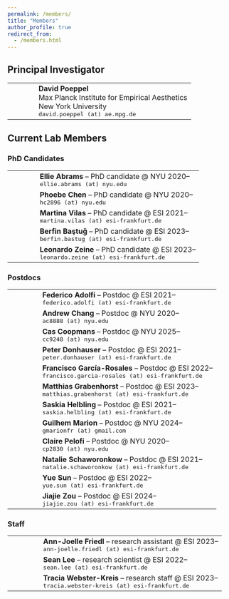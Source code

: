 ```yaml
---
permalink: /members/
title: "Members"
author_profile: true
redirect_from: 
  - /members.html
---
```



## Principal Investigator


<table>

<tr>
<td style="width:15%">
</td>
<td> <b>David Poeppel</b> <br>
Max Planck Institute for Empirical Aesthetics<br>
New York University<br>
<tt>david.poeppel (at) ae.mpg.de</tt><br>
<a href="https://scholar.google.com/citations?user=9EyT1mYAAAAJ"><i class="ai ai-google-scholar ai-2x icon-pad-right"></i></a>

</td>
</tr>
</table>


## Current Lab Members

### PhD Candidates
<table>

<tr>
  <td style='width:15%'>
  <!-- <img> -->
  </td>
  <td> <b>Ellie Abrams</b> – PhD candidate @ NYU 2020– <br>
  <tt>ellie.abrams (at) nyu.edu</tt><br>
  <a href='https://scholar.google.com/citations?user=581Iq4cAAAAJ'><i class='ai ai-google-scholar ai-2x'></i></a>
    </td>
</tr>
<tr>
  <td style='width:15%'>
  <!-- <img> -->
  </td>
  <td> <b>Phoebe Chen</b> – PhD candidate @ NYU 2020– <br>
  <tt>hc2896 (at) nyu.edu</tt><br>
  <a href='https://scholar.google.com/citations?user=YItDCZQAAAAJ'><i class='ai ai-google-scholar ai-2x'></i></a>
    </td>
</tr>
<tr>
  <td style='width:15%'>
  <!-- <img> -->
  </td>
  <td> <b>Martina Vilas</b> – PhD candidate @ ESI 2021– <br>
  <tt>martina.vilas (at) esi-frankfurt.de</tt><br>
  <a href='https://scholar.google.com/citations?user=X_n9NsAAAAAJ'><i class='ai ai-google-scholar ai-2x'></i></a>
  <a href='https://martinagvilas.github.io/'><i class='fa fa-house fa-xl' style='vertical-align: 0.15em !important;'></i></a>
    </td>
</tr>
<tr>
  <td style='width:15%'>
  <!-- <img> -->
  </td>
  <td> <b>Berfin Baştuğ</b> – PhD candidate @ ESI 2023– <br>
  <tt>berfin.bastug (at) esi-frankfurt.de</tt><br>
  <a href='https://scholar.google.com/citations?user=KPsr5qgAAAAJ'><i class='ai ai-google-scholar ai-2x'></i></a>
    </td>
</tr>
<tr>
  <td style='width:15%'>
  <!-- <img> -->
  </td>
  <td> <b>Leonardo Zeine</b> – PhD candidate @ ESI 2023– <br>
  <tt>leonardo.zeine (at) esi-frankfurt.de</tt><br>
  <a href='https://scholar.google.com/citations?user=WOD5SBMAAAAJ'><i class='ai ai-google-scholar ai-2x'></i></a>
    </td>
</tr>

</table>

### Postdocs

<table>

<tr>
  <td style='width:15%'>
  <!-- <img> -->
  </td>
  <td> <b>Federico Adolfi</b> – Postdoc @ ESI 2021– <br>
  <tt>federico.adolfi (at) esi-frankfurt.de</tt><br>
  <a href='https://scholar.google.com/citations?user=_h1uymsAAAAJ'><i class='ai ai-google-scholar ai-2x'></i></a>
  <a href='https://fedeadolfi.github.io/'><i class='fa fa-house fa-xl' style='vertical-align: 0.15em !important;'></i></a>
    </td>
</tr>
<tr>
  <td style='width:15%'>
  <!-- <img> -->
  </td>
  <td> <b>Andrew Chang</b> – Postdoc @ NYU 2020– <br>
  <tt>ac8888 (at) nyu.edu</tt><br>
  <a href='https://scholar.google.com/citations?user=bNmLiosAAAAJ'><i class='ai ai-google-scholar ai-2x'></i></a>
  <a href='https://andrewchangphd.wordpress.com/'><i class='fa fa-house fa-xl' style='vertical-align: 0.15em !important;'></i></a>
    </td>
</tr>
<tr>
  <td style='width:15%'>
  <!-- <img> -->
  </td>
  <td> <b>Cas Coopmans</b> – Postdoc @ NYU 2025– <br>
  <tt>cc9248 (at) nyu.edu</tt><br>
  <a href='https://scholar.google.com/citations?user=sgktnzcAAAAJ'><i class='ai ai-google-scholar ai-2x'></i></a>
    </td>
</tr>
<tr>
  <td style='width:15%'>
  <!-- <img> -->
  </td>
  <td> <b>Peter Donhauser</b> – Postdoc @ ESI 2021– <br>
  <tt>peter.donhauser (at) esi-frankfurt.de</tt><br>
  <a href='https://scholar.google.com/citations?user=276f1C0AAAAJ'><i class='ai ai-google-scholar ai-2x'></i></a>
  <a href='https://pwdonh.github.io/'><i class='fa fa-house fa-xl' style='vertical-align: 0.15em !important;'></i></a>
    </td>
</tr>
<tr>
  <td style='width:15%'>
  <!-- <img> -->
  </td>
  <td> <b>Francisco García-Rosales</b> – Postdoc @ ESI 2022– <br>
  <tt>francisco.garcia-rosales (at) esi-frankfurt.de</tt><br>
  <a href='https://scholar.google.com/citations?user=g5HtCrkAAAAJ'><i class='ai ai-google-scholar ai-2x'></i></a>
    </td>
</tr>
<tr>
  <td style='width:15%'>
  <!-- <img> -->
  </td>
  <td> <b>Matthias Grabenhorst</b> – Postdoc @ ESI 2023– <br>
  <tt>matthias.grabenhorst (at) esi-frankfurt.de</tt><br>
  <a href='https://scholar.google.com/citations?user=ByThBuwAAAAJ'><i class='ai ai-google-scholar ai-2x'></i></a>
    </td>
</tr>
<tr>
  <td style='width:15%'>
  <!-- <img> -->
  </td>
  <td> <b>Saskia Helbling</b> – Postdoc @ ESI 2021– <br>
  <tt>saskia.helbling (at) esi-frankfurt.de</tt><br>
  <a href='https://scholar.google.com/citations?user=aPr843gAAAAJ'><i class='ai ai-google-scholar ai-2x'></i></a>
    </td>
</tr>
<tr>
  <td style='width:15%'>
  <!-- <img> -->
  </td>
  <td> <b>Guilhem Marion</b> – Postdoc @ NYU 2024– <br>
  <tt>gmarionfr (at) gmail.com</tt><br>
  <a href='https://scholar.google.com/citations?user=9LlyHYMAAAAJ'><i class='ai ai-google-scholar ai-2x'></i></a>
  <a href='https://guimarion.github.io'><i class='fa fa-house fa-xl' style='vertical-align: 0.15em !important;'></i></a>
    </td>
</tr>
<tr>
  <td style='width:15%'>
  <!-- <img> -->
  </td>
  <td> <b>Claire Pelofi</b> – Postdoc @ NYU 2020– <br>
  <tt>cp2830 (at) nyu.edu</tt><br>
  <a href='https://scholar.google.com/citations?user=AN_eilsAAAAJ'><i class='ai ai-google-scholar ai-2x'></i></a>
    </td>
</tr>
<tr>
  <td style='width:15%'>
  <!-- <img> -->
  </td>
  <td> <b>Natalie Schaworonkow</b> – Postdoc @ ESI 2021– <br>
  <tt>natalie.schaworonkow (at) esi-frankfurt.de</tt><br>
  <a href='https://scholar.google.com/citations?user=Iia9aKcAAAAJ'><i class='ai ai-google-scholar ai-2x'></i></a>
  <a href='https://nschawor.github.io'><i class='fa fa-house fa-xl' style='vertical-align: 0.15em !important;'></i></a>
    </td>
</tr>
<tr>
  <td style='width:15%'>
  <!-- <img> -->
  </td>
  <td> <b>Yue Sun</b> – Postdoc @ ESI 2022– <br>
  <tt>yue.sun (at) esi-frankfurt.de</tt><br>
  <a href='https://scholar.google.com/citations?user=PT-drqcAAAAJ'><i class='ai ai-google-scholar ai-2x'></i></a>
    </td>
</tr>
<tr>
  <td style='width:15%'>
  <!-- <img> -->
  </td>
  <td> <b>Jiajie Zou</b> – Postdoc @ ESI 2024– <br>
  <tt>jiajie.zou (at) esi-frankfurt.de</tt><br>
  <a href='https://scholar.google.com/citations?user=eh2HZJ4AAAAJ'><i class='ai ai-google-scholar ai-2x'></i></a>
    </td>
</tr>


</table>

### Staff

<table>

<tr>
  <td style='width:15%'>
  <!-- <img> -->
  </td>
  <td> <b>Ann-Joelle Friedl</b> – research assistant @ ESI 2023– <br>
  <tt>ann-joelle.friedl (at) esi-frankfurt.de</tt><br>
    </td>
</tr>
<tr>
  <td style='width:15%'>
  <!-- <img> -->
  </td>
  <td> <b>Sean Lee</b> – research scientist @ ESI 2022– <br>
  <tt>sean.lee (at) esi-frankfurt.de</tt><br>
    </td>
</tr>
<tr>
  <td style='width:15%'>
  <!-- <img> -->
  </td>
  <td> <b>Tracia Webster-Kreis</b> – research staff @ ESI 2023– <br>
  <tt>tracia.webster-kreis (at) esi-frankfurt.de</tt><br>
    </td>
</tr>

</table>
